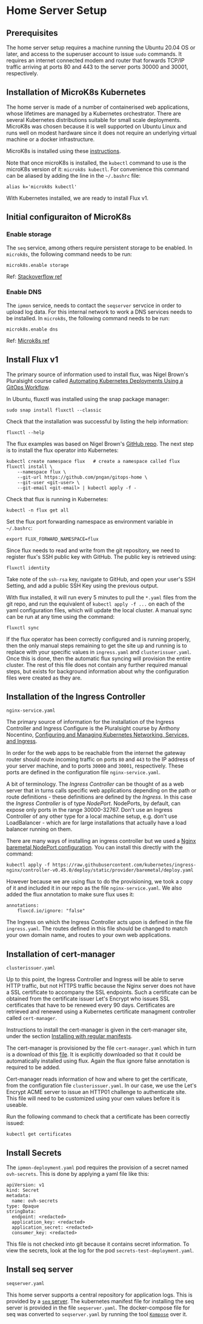 # Home Server Setup

## Prerequisites
The home server setup requires a machine running the Ubuntu 20.04 OS or later, and access to the superuser account to issue `sudo` commands. It requires an internet connected modem and router that forwards TCP/IP traffic arriving at ports 80 and 443 to the server ports 30000 and 30001, respectively.

## Installation of MicroK8s Kubernetes

The home server is made of a number of containerised web applications, whose lifetimes are managed by a Kubernetes orchestrator. There are several Kubernetes distributions suitable for small scale deployments. MicroK8s was chosen because it is well supported on Ubuntu Linux and runs well on modest hardware since it does not require an underlying virtual machine or a docker infrastructure.

MicroK8s is installed using these [instructions](https://ubuntu.com/tutorials/install-a-local-kubernetes-with-microk8s#1-overview).

Note that once microK8s is installed, the `kubectl` command to use is the microK8s version of it: `microk8s kubectl`. For convenience this command can be aliased by adding the line in the `~/.bashrc` file:

    alias k='microk8s kubectl'

With Kubernetes installed, we are ready to install Flux v1.

## Initial configuraiton of MicroK8s

### Enable storage

The `seq` service, among others require persistent storage to be enabled. In `microk8s`, the following command needs to be run:

    microk8s.enable storage
    
 Ref: [Stackoverflow ref](https://stackoverflow.com/a/60213860/41410)  


### Enable DNS

The `ipmon` service, needs to contact the `seqserver` servcice in order to upload log data. For this internal network to work a DNS services needs to be installed. In `microk8s`, the following command needs to be run:

    microk8s.enable dns
    
 Ref: [Microk8s ref](https://microk8s.io/docs)


## Install Flux v1

The primary source of information used to install flux, was Nigel Brown's Pluralsight course called [Automating Kubernetes Deployments Using a GitOps Workflow](https://app.pluralsight.com/library/courses/automating-kubernetes-deployments-gitops-workflow/table-of-contents). 

In Ubuntu, fluxctl was installed using the snap package manager:

    sudo snap install fluxctl --classic

Check that the installation was successful by listing the help information:

    fluxctl --help

The flux examples was based on Nigel Brown's [GitHub repo](https://github.com/nbrownuk/gitops-nginxhello). The next step is to install the flux operator into Kubernetes:

    kubectl create namespace flux   # create a namespace called flux
    fluxctl install \
        --namespace flux \
        --git-url https://github.com/pngan/gitops-home \
        --git-user <git-user> \
        --git-email <git-email> | kubectl apply -f -

Check that flux is running in Kubernetes:

    kubectl -n flux get all    

Set the flux port forwarding namespace as environment variable in `~/.bashrc`:

    export FLUX_FORWARD_NAMESPACE=flux

Since flux needs to read and write from the git repository, we need to register flux's SSH public key with GitHub. The public key is retrieved using:

    fluxctl identity

Take note of the `ssh-rsa` key, navigate to GitHub, and open your user's SSH Setting, and add a public SSH Key using the previous output.

With flux installed, it will run every 5 minutes to pull the `*.yaml` files from the git repo, and run the equivalent of `kubectl apply -f ...` on each of the yaml configuration files, which will update the local cluster. A manual sync can be run at any time using the command:

    fluxctl sync

If the flux operator has been correctly configured and is running properly, then the only manual steps remaining to get the site up and running is to replace with your specific values in `ingress.yaml` and `clusterissuer.yaml`. Once this is done, then the automatic flux syncing will provision the entire cluster. The rest of this file does not contain any further required manual steps, but exists for background information about why the configuration files were created as they are.


## Installation of the Ingress Controller

`nginx-service.yaml`

The primary source of information for the installation of the Ingress Controller and Ingress Configure is the Pluralsight course by Anthony Nocentino, [Configuring and Managing Kubernetes Networking, Services, and Ingress](https://app.pluralsight.com/library/courses/configuring-managing-kubernetes-networking-services-ingress/table-of-contents). 

In order for the web apps to be reachable from the internet the gateway router should route incoming traffic on ports `80` and `443` to the IP address of your server machine, and to ports `30000` and `30001`, respectively. These ports are defined in the configuration file `nginx-service.yaml`.

A bit of terminology. The _Ingress Controller_ can be thought of as a web server that in turns calls specific web applications depending on the path or route definitions - these definitions are defined by the _Ingress_. In this case the _Ingress Controller_ is of type _NodePort_. NodePorts, by default, can expose only ports in the range 30000-32767. Don't use an Ingress Controller of any other type for a local machine setup, e.g. don't use LoadBalancer - which are for large installations that actually have a load balancer running on them.

There are many ways of installing an ingress controller but we used a [Nginx baremetal NodePort configuration](https://github.com/kubernetes/ingress-nginx/blob/master/deploy/static/provider/baremetal/deploy.yaml). You can install this directly with the command:

    kubectl apply -f https://raw.githubusercontent.com/kubernetes/ingress-nginx/controller-v0.45.0/deploy/static/provider/baremetal/deploy.yaml

However because we are using flux to do the provisioning, we took a copy of it and included it in our repo as the file `nginx-service.yaml`.  We also added the flux annotation to make sure flux uses it:

    annotations:
        fluxcd.io/ignore: "false"

The Ingress on which the Ingress Controller acts upon is defined in the file `ingress.yaml`. The routes defined in this file should be changed to match your own domain name, and routes to your own web applications. 

## Installation of cert-manager 

`clusterissuer.yaml`

Up to this point, the Ingress Controller and Ingress will be able to serve HTTP traffic, but not HTTPS traffic because the Nginx server does not have a SSL certificate to accompany the SSL endpoints. Such a certificate can be obtained from the certificate issuer Let's Encrypt who issues SSL certificates that have to be renewed every 90 days. Certificates are retrieved and renewed using a Kubernetes certificate managment controller called `cert-manager`. 

Instructions to install the cert-manager is given in the cert-manager site, under the section [Installing with regular manifests](https://cert-manager.io/docs/installation/kubernetes/).

The cert-manager is provisioned by the file `cert-manager.yaml` which in turn is a download of this [file](https://github.com/jetstack/cert-manager/releases/download/v1.3.1/cert-manager.yaml). It is explicitly downloaded so that it could be automatically installed using flux. Again the flux ignore false annotation is required to be added.

Cert-manager reads information of how and where to get the certificate, from the configuration file `clusterissuer.yaml`. In our case, we use the Let's Encrypt ACME server to issue an HTTP01 challenge to authenticate site. This file will need to be customized using your own values before it is useable.

Run the following command to check that a certificate has been correctly issued:

    kubectl get certificates

## Install Secrets

The `ipmon-deployment.yaml` pod requires the provision of a secret named `ovh-secrets`. This is done by applying a yaml file like this:
```
apiVersion: v1
kind: Secret
metadata:
  name: ovh-secrets
type: Opaque
stringData:
  endpoint: <redacted>
  application_key: <redacted>
  application_secret: <redacted>
  consumer_key: <redacted>
```  
This file is not checked into git because it contains secret information. To view the secrets, look at the log for the pod `secrets-test-deployment.yaml`.

## Install seq server

`seqserver.yaml`

This home server supports a central repository for application logs. This is provided by a [`seq` server](https://datalust.co/seq). The kubernetes manifest file for installing the seq server is provided in the file `seqserver.yaml`. The docker-compose file for seq was converted to `seqserver.yaml` by running the tool [`Kompose`](https://kompose.io/) over it.



